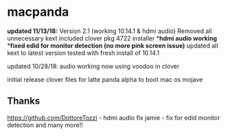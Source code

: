 # macpanda
**updated 11/13/18:**
Version 2.1 (working 10.14.1 & hdmi audio)
Removed all unnecessary kext
included clover pkg 4722 installer
***hdmi audio working**
***fixed edid for monitor detection (no more pink screen issue)**
updated all kext to latest version
tested with fresh install of 10.14.1


updated 10/28/18:
audio working now using voodoo in clover 

initial release
clover files for latte panda alpha to boot mac os mojave

## Thanks
https://github.com/DottoreTozzi - hdmi audio fix
jamie - fix for edid monitor detection
and many more!!
